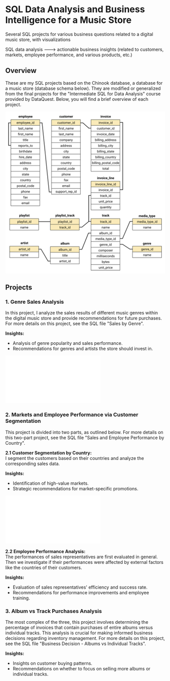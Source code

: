 # SQL Data Analysis and Business Intelligence for a Music Store
Several SQL projects for various business questions related to a digital music store, with visualizations

SQL data analysis ---> actionable business insights (related to customers, markets, employee performance, and various products, etc.)

## Overview
These are my SQL projects based on the Chinook database, a database for a music store (database schema below). They are modified or generalized from the final projects for the "Intermediate SQL for Data Analysis" course provided by DataQuest. Below, you will find a brief overview of each project.

![Chinook Database Schema](<chinook-schema.svg>)

## Projects

### 1. Genre Sales Analysis
In this project, I analyze the sales results of different music genres within the digital music store and provide recommendations for future purchases. For more details on this project, see the SQL file "Sales by Genre". 

**Insights:**  
- Analysis of genre popularity and sales performance.
- Recommendations for genres and artists the store should invest in.

![Genre vs Sales Values](<visualization_sales percentages by genre.pdf>)

### 2. Markets and Employee Performance via Customer Segmentation
This project is divided into two parts, as outlined below. For more details on this two-part project, see the SQL file "Sales and Employee Performance by Country". 

**2.1 Customer Segmentation by Country:**  
I segment the customers based on their countries and analyze the corresponding sales data.

**Insights:**  
- Identification of high-value markets.
- Strategic recommendations for market-specific promotions.

![Countries vs Sales Values](<visualization_sales by country.pdf>)

**2.2 Employee Performance Analysis:**  
The performances of sales representatives are first evaluated in general. Then we investigate if their performances were affected by external factors like the countries of their customers. 

**Insights:**  
- Evaluation of sales representatives' efficiency and success rate.
- Recommendations for performance improvements and employee training.

### 3. Album vs Track Purchases Analysis
The most complex of the three, this project involves determining the percentage of invoices that contain purchases of entire albums versus individual tracks. This analysis is crucial for making informed business decisions regarding inventory management. For more details on this project, see the SQL file "Business Decision - Albums vs Individual Tracks". 

**Insights:**  
- Insights on customer buying patterns.
- Recommendations on whether to focus on selling more albums or individual tracks.

